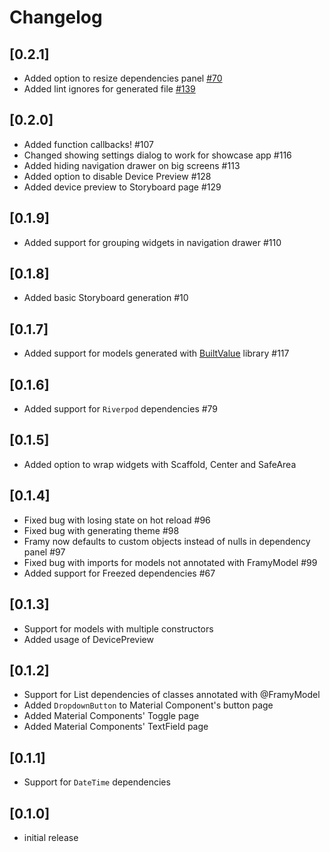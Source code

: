 # Changelog

## [0.2.1]

* Added option to resize dependencies panel [#70](https://github.com/Fidev-io/framy/issues/70)
* Added lint ignores for generated file [#139](https://github.com/Fidev-io/framy/issues/139)

## [0.2.0]

* Added function callbacks! #107
* Changed showing settings dialog to work for showcase app #116
* Added hiding navigation drawer on big screens #113
* Added option to disable Device Preview #128
* Added device preview to Storyboard page #129

## [0.1.9]

* Added support for grouping widgets in navigation drawer #110

## [0.1.8]

* Added basic Storyboard generation #10

## [0.1.7]

* Added support for models generated with [BuiltValue](https://pub.dev/packages/built_value) library #117

## [0.1.6]

* Added support for `Riverpod` dependencies #79

## [0.1.5]

* Added option to wrap widgets with Scaffold, Center and SafeArea

## [0.1.4]

* Fixed bug with losing state on hot reload #96
* Fixed bug with generating theme #98
* Framy now defaults to custom objects instead of nulls in dependency panel #97
* Fixed bug with imports for models not annotated with FramyModel #99
* Added support for Freezed dependencies #67

## [0.1.3]

* Support for models with multiple constructors
* Added usage of DevicePreview 

## [0.1.2]

* Support for List dependencies of classes annotated with @FramyModel
* Added `DropdownButton` to Material Component's button page
* Added Material Components' Toggle page
* Added Material Components' TextField page

## [0.1.1]

* Support for `DateTime` dependencies

## [0.1.0]

- initial release
